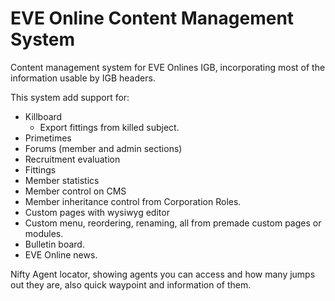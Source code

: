 # EVE Online Content Management System
Content management system for EVE Onlines IGB, incorporating most of the information usable by IGB headers.

This system add support for:
- Killboard
  - Export fittings from killed subject.
- Primetimes
- Forums (member and admin sections)
- Recruitment evaluation
- Fittings
- Member statistics
- Member control on CMS
- Member inheritance control from Corporation Roles.
- Custom pages with wysiwyg editor
- Custom menu, reordering, renaming, all from premade custom pages or modules.
- Bulletin board.
- EVE Online news.

Nifty Agent locator, showing agents you can access and how many jumps out they are, also quick waypoint and information of them.
